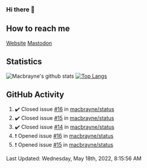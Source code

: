 ### Hi there 👋
## How to reach me
[Website](https://macbrayne.de)
[Mastodon](https://norden.social/@florentin)
<!--
Missing: Email
-->
## Statistics
![Macbrayne's github stats](https://github-readme-stats.vercel.app/api?username=macbrayne&count_private=true&show_icons=true&hide_rank=true&custom_title=macbrayne's%20GitHub%20Stats)
[![Top Langs](https://github-readme-stats.vercel.app/api/top-langs/?username=macbrayne&exclude_repo=liftron&layout=compact)](https://github.com/anuraghazra/github-readme-stats)
## GitHub Activity

<!--RECENT_ACTIVITY:start-->
1. ✔️ Closed issue [#16](https://github.com/macbrayne/status/issues/16) in [macbrayne/status](https://github.com/macbrayne/status)
2. ✔️ Closed issue [#15](https://github.com/macbrayne/status/issues/15) in [macbrayne/status](https://github.com/macbrayne/status)
3. ✔️ Closed issue [#14](https://github.com/macbrayne/status/issues/14) in [macbrayne/status](https://github.com/macbrayne/status)
4. ❗️ Opened issue [#16](https://github.com/macbrayne/status/issues/16) in [macbrayne/status](https://github.com/macbrayne/status)
5. ❗️ Opened issue [#15](https://github.com/macbrayne/status/issues/15) in [macbrayne/status](https://github.com/macbrayne/status)
<!--RECENT_ACTIVITY:end-->

<!--RECENT_ACTIVITY:last_update-->
Last Updated: Wednesday, May 18th, 2022, 8:15:56 AM
<!--RECENT_ACTIVITY:last_update_end-->


<!--
**macbrayne/macbrayne** is a ✨ _special_ ✨ repository because its `README.md` (this file) appears on your GitHub profile.

Here are some ideas to get you started:

- 🔭 I’m currently working on ...
- 🌱 I’m currently learning ...
- 👯 I’m looking to collaborate on ...
- 🤔 I’m looking for help with ...
- 💬 Ask me about ...
- 📫 How to reach me: ...
- 😄 Pronouns: ...
- ⚡ Fun fact: ...
-->
